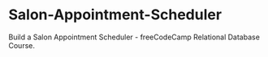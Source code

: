 # Salon-Appointment-Scheduler
Build a Salon Appointment Scheduler - freeCodeCamp Relational Database Course.
